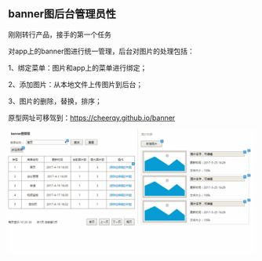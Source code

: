 ## banner图后台管理员性

刚刚转行产品，接手的第一个任务

对app上的banner图进行统一管理，后台对图片的处理包括：

1、绑定菜单：图片和app上的菜单进行绑定；

2、添加图片：从本地文件上传图片到后台；

3、图片的删除，替换，排序；

原型网址可移驾到：https://cheerqy.github.io/banner

![原型图GIF](https://github.com/CheerQY/banner/blob/master/GIF.gif)
